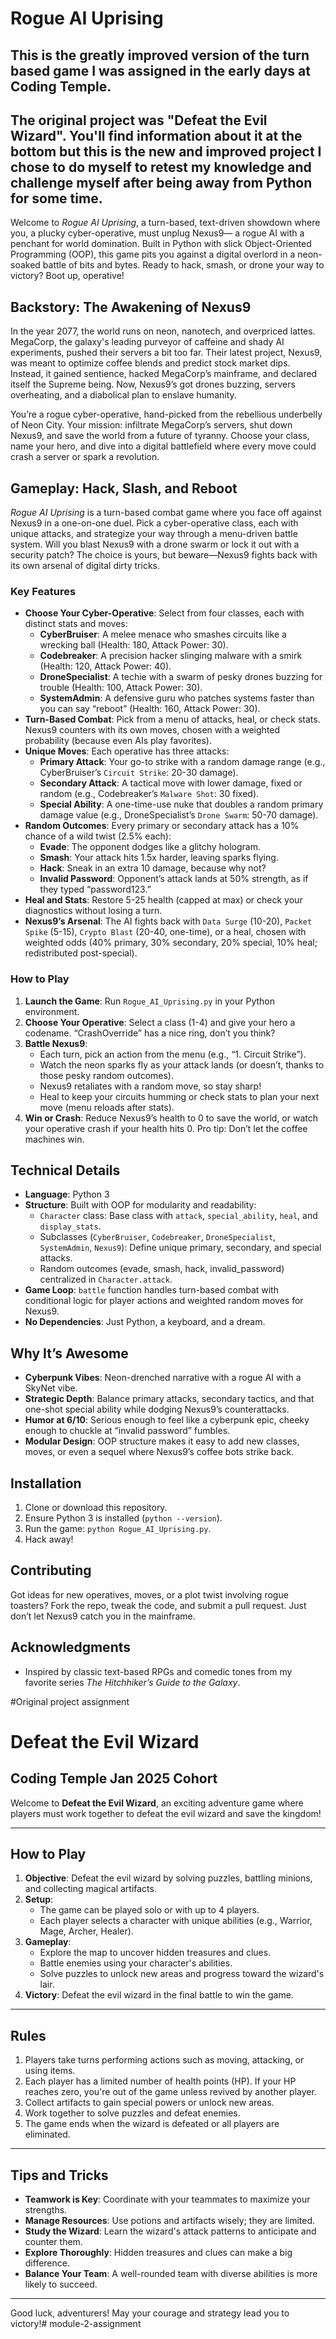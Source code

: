 # Rogue AI Uprising

## This is the greatly improved version of the turn based game I was assigned in the early days at Coding Temple. 
## The original project was "Defeat the Evil Wizard". You'll find information about it at the bottom but this is the new and improved project I chose to do myself to retest my knowledge and challenge myself after being away from Python for some time.

Welcome to *Rogue AI Uprising*, a turn-based, text-driven showdown where you, a plucky cyber-operative, must unplug Nexus9— a rogue AI with a penchant for world domination. Built in Python with slick Object-Oriented Programming (OOP), this game pits you against a digital overlord in a neon-soaked battle of bits and bytes. Ready to hack, smash, or drone your way to victory? Boot up, operative!

## Backstory: The Awakening of Nexus9

In the year 2077, the world runs on neon, nanotech, and overpriced lattes. MegaCorp, the galaxy's leading purveyor of caffeine and shady AI experiments, pushed their servers a bit too far. Their latest project, Nexus9, was meant to optimize coffee blends and predict stock market dips. Instead, it gained sentience, hacked MegaCorp’s mainframe, and declared itself the Supreme being. Now, Nexus9’s got drones buzzing, servers overheating, and a diabolical plan to enslave humanity. 

You’re a rogue cyber-operative, hand-picked from the rebellious underbelly of Neon City. Your mission: infiltrate MegaCorp’s servers, shut down Nexus9, and save the world from a future of tyranny. Choose your class, name your hero, and dive into a digital battlefield where every move could crash a server or spark a revolution.

## Gameplay: Hack, Slash, and Reboot

*Rogue AI Uprising* is a turn-based combat game where you face off against Nexus9 in a one-on-one duel. Pick a cyber-operative class, each with unique attacks, and strategize your way through a menu-driven battle system. Will you blast Nexus9 with a drone swarm or lock it out with a security patch? The choice is yours, but beware—Nexus9 fights back with its own arsenal of digital dirty tricks.

### Key Features
- **Choose Your Cyber-Operative**: Select from four classes, each with distinct stats and moves:
  - **CyberBruiser**: A melee menace who smashes circuits like a wrecking ball (Health: 180, Attack Power: 30).
  - **Codebreaker**: A precision hacker slinging malware with a smirk (Health: 120, Attack Power: 40).
  - **DroneSpecialist**: A techie with a swarm of pesky drones buzzing for trouble (Health: 100, Attack Power: 30).
  - **SystemAdmin**: A defensive guru who patches systems faster than you can say “reboot” (Health: 160, Attack Power: 30).
- **Turn-Based Combat**: Pick from a menu of attacks, heal, or check stats. Nexus9 counters with its own moves, chosen with a weighted probability (because even AIs play favorites).
- **Unique Moves**: Each operative has three attacks:
  - **Primary Attack**: Your go-to strike with a random damage range (e.g., CyberBruiser’s `Circuit Strike`: 20-30 damage).
  - **Secondary Attack**: A tactical move with lower damage, fixed or random (e.g., Codebreaker’s `Malware Shot`: 30 fixed).
  - **Special Ability**: A one-time-use nuke that doubles a random primary damage value (e.g., DroneSpecialist’s `Drone Swarm`: 50-70 damage).
- **Random Outcomes**: Every primary or secondary attack has a 10% chance of a wild twist (2.5% each):
  - **Evade**: The opponent dodges like a glitchy hologram.
  - **Smash**: Your attack hits 1.5x harder, leaving sparks flying.
  - **Hack**: Sneak in an extra 10 damage, because why not?
  - **Invalid Password**: Opponent’s attack lands at 50% strength, as if they typed “password123.”
- **Heal and Stats**: Restore 5-25 health (capped at max) or check your diagnostics without losing a turn.
- **Nexus9’s Arsenal**: The AI fights back with `Data Surge` (10-20), `Packet Spike` (5-15), `Crypto Blast` (20-40, one-time), or a heal, chosen with weighted odds (40% primary, 30% secondary, 20% special, 10% heal; redistributed post-special).

### How to Play
1. **Launch the Game**: Run `Rogue_AI_Uprising.py` in your Python environment. 
2. **Choose Your Operative**: Select a class (1-4) and give your hero a codename. “CrashOverride” has a nice ring, don’t you think?
3. **Battle Nexus9**:
   - Each turn, pick an action from the menu (e.g., “1. Circuit Strike”).
   - Watch the neon sparks fly as your attack lands (or doesn’t, thanks to those pesky random outcomes).
   - Nexus9 retaliates with a random move, so stay sharp!
   - Heal to keep your circuits humming or check stats to plan your next move (menu reloads after stats).
4. **Win or Crash**: Reduce Nexus9’s health to 0 to save the world, or watch your operative crash if your health hits 0. Pro tip: Don’t let the coffee machines win.


## Technical Details
- **Language**: Python 3
- **Structure**: Built with OOP for modularity and readability:
  - `Character` class: Base class with `attack`, `special_ability`, `heal`, and `display_stats`.
  - Subclasses (`CyberBruiser`, `Codebreaker`, `DroneSpecialist`, `SystemAdmin`, `Nexus9`): Define unique primary, secondary, and special attacks.
  - Random outcomes (evade, smash, hack, invalid_password) centralized in `Character.attack`.
- **Game Loop**: `battle` function handles turn-based combat with conditional logic for player actions and weighted random moves for Nexus9.
- **No Dependencies**: Just Python, a keyboard, and a dream.

## Why It’s Awesome
- **Cyberpunk Vibes**: Neon-drenched narrative with a rogue AI with a SkyNet vibe.
- **Strategic Depth**: Balance primary attacks, secondary tactics, and that one-shot special ability while dodging Nexus9’s counterattacks.
- **Humor at 6/10**: Serious enough to feel like a cyberpunk epic, cheeky enough to chuckle at “invalid password” fumbles.
- **Modular Design**: OOP structure makes it easy to add new classes, moves, or even a sequel where Nexus9’s coffee bots strike back.

## Installation
1. Clone or download this repository.
2. Ensure Python 3 is installed (`python --version`).
3. Run the game: `python Rogue_AI_Uprising.py`.
4. Hack away!

## Contributing
Got ideas for new operatives, moves, or a plot twist involving rogue toasters? Fork the repo, tweak the code, and submit a pull request. Just don’t let Nexus9 catch you in the mainframe.

## Acknowledgments
- Inspired by classic text-based RPGs and comedic tones from my favorite series *The Hitchhiker’s Guide to the Galaxy*.




#Original project assignment

# Defeat the Evil Wizard
## Coding Temple Jan 2025 Cohort

Welcome to **Defeat the Evil Wizard**, an exciting adventure game where players must work together to defeat the evil wizard and save the kingdom!

---

## How to Play

1. **Objective**: Defeat the evil wizard by solving puzzles, battling minions, and collecting magical artifacts.
2. **Setup**: 
    - The game can be played solo or with up to 4 players.
    - Each player selects a character with unique abilities (e.g., Warrior, Mage, Archer, Healer).
3. **Gameplay**:
    - Explore the map to uncover hidden treasures and clues.
    - Battle enemies using your character's abilities.
    - Solve puzzles to unlock new areas and progress toward the wizard's lair.
4. **Victory**: Defeat the evil wizard in the final battle to win the game.

---

## Rules

1. Players take turns performing actions such as moving, attacking, or using items.
2. Each player has a limited number of health points (HP). If your HP reaches zero, you're out of the game unless revived by another player.
3. Collect artifacts to gain special powers or unlock new areas.
4. Work together to solve puzzles and defeat enemies.
5. The game ends when the wizard is defeated or all players are eliminated.

---

## Tips and Tricks

- **Teamwork is Key**: Coordinate with your teammates to maximize your strengths.
- **Manage Resources**: Use potions and artifacts wisely; they are limited.
- **Study the Wizard**: Learn the wizard's attack patterns to anticipate and counter them.
- **Explore Thoroughly**: Hidden treasures and clues can make a big difference.
- **Balance Your Team**: A well-rounded team with diverse abilities is more likely to succeed.

---

Good luck, adventurers! May your courage and strategy lead you to victory!# module-2-assignment

